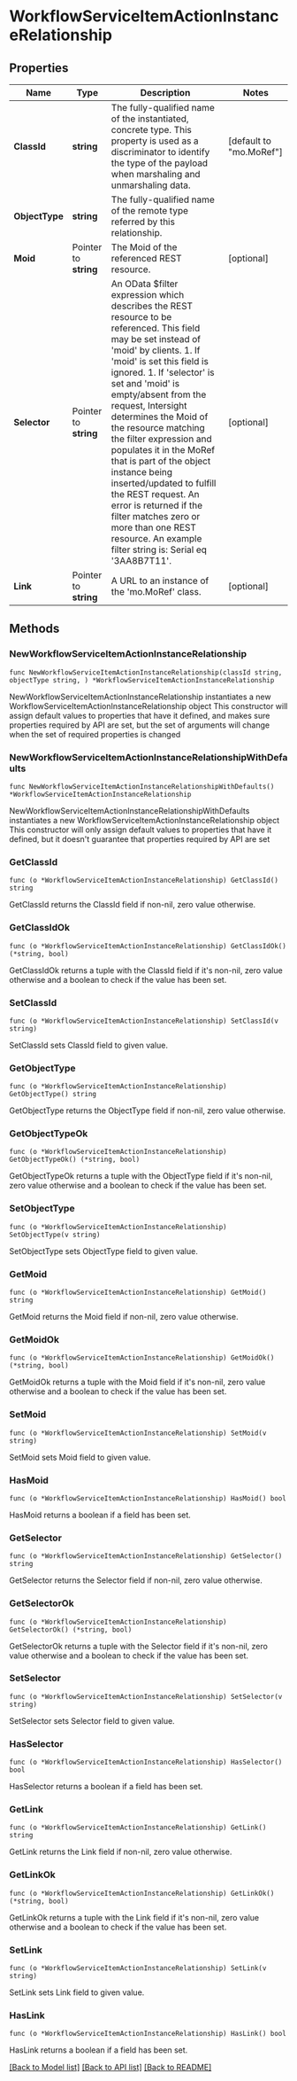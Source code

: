 # WorkflowServiceItemActionInstanceRelationship

## Properties

Name | Type | Description | Notes
------------ | ------------- | ------------- | -------------
**ClassId** | **string** | The fully-qualified name of the instantiated, concrete type. This property is used as a discriminator to identify the type of the payload when marshaling and unmarshaling data. | [default to "mo.MoRef"]
**ObjectType** | **string** | The fully-qualified name of the remote type referred by this relationship. | 
**Moid** | Pointer to **string** | The Moid of the referenced REST resource. | [optional] 
**Selector** | Pointer to **string** | An OData $filter expression which describes the REST resource to be referenced. This field may be set instead of &#39;moid&#39; by clients. 1. If &#39;moid&#39; is set this field is ignored. 1. If &#39;selector&#39; is set and &#39;moid&#39; is empty/absent from the request, Intersight determines the Moid of the resource matching the filter expression and populates it in the MoRef that is part of the object instance being inserted/updated to fulfill the REST request. An error is returned if the filter matches zero or more than one REST resource. An example filter string is: Serial eq &#39;3AA8B7T11&#39;. | [optional] 
**Link** | Pointer to **string** | A URL to an instance of the &#39;mo.MoRef&#39; class. | [optional] 

## Methods

### NewWorkflowServiceItemActionInstanceRelationship

`func NewWorkflowServiceItemActionInstanceRelationship(classId string, objectType string, ) *WorkflowServiceItemActionInstanceRelationship`

NewWorkflowServiceItemActionInstanceRelationship instantiates a new WorkflowServiceItemActionInstanceRelationship object
This constructor will assign default values to properties that have it defined,
and makes sure properties required by API are set, but the set of arguments
will change when the set of required properties is changed

### NewWorkflowServiceItemActionInstanceRelationshipWithDefaults

`func NewWorkflowServiceItemActionInstanceRelationshipWithDefaults() *WorkflowServiceItemActionInstanceRelationship`

NewWorkflowServiceItemActionInstanceRelationshipWithDefaults instantiates a new WorkflowServiceItemActionInstanceRelationship object
This constructor will only assign default values to properties that have it defined,
but it doesn't guarantee that properties required by API are set

### GetClassId

`func (o *WorkflowServiceItemActionInstanceRelationship) GetClassId() string`

GetClassId returns the ClassId field if non-nil, zero value otherwise.

### GetClassIdOk

`func (o *WorkflowServiceItemActionInstanceRelationship) GetClassIdOk() (*string, bool)`

GetClassIdOk returns a tuple with the ClassId field if it's non-nil, zero value otherwise
and a boolean to check if the value has been set.

### SetClassId

`func (o *WorkflowServiceItemActionInstanceRelationship) SetClassId(v string)`

SetClassId sets ClassId field to given value.


### GetObjectType

`func (o *WorkflowServiceItemActionInstanceRelationship) GetObjectType() string`

GetObjectType returns the ObjectType field if non-nil, zero value otherwise.

### GetObjectTypeOk

`func (o *WorkflowServiceItemActionInstanceRelationship) GetObjectTypeOk() (*string, bool)`

GetObjectTypeOk returns a tuple with the ObjectType field if it's non-nil, zero value otherwise
and a boolean to check if the value has been set.

### SetObjectType

`func (o *WorkflowServiceItemActionInstanceRelationship) SetObjectType(v string)`

SetObjectType sets ObjectType field to given value.


### GetMoid

`func (o *WorkflowServiceItemActionInstanceRelationship) GetMoid() string`

GetMoid returns the Moid field if non-nil, zero value otherwise.

### GetMoidOk

`func (o *WorkflowServiceItemActionInstanceRelationship) GetMoidOk() (*string, bool)`

GetMoidOk returns a tuple with the Moid field if it's non-nil, zero value otherwise
and a boolean to check if the value has been set.

### SetMoid

`func (o *WorkflowServiceItemActionInstanceRelationship) SetMoid(v string)`

SetMoid sets Moid field to given value.

### HasMoid

`func (o *WorkflowServiceItemActionInstanceRelationship) HasMoid() bool`

HasMoid returns a boolean if a field has been set.

### GetSelector

`func (o *WorkflowServiceItemActionInstanceRelationship) GetSelector() string`

GetSelector returns the Selector field if non-nil, zero value otherwise.

### GetSelectorOk

`func (o *WorkflowServiceItemActionInstanceRelationship) GetSelectorOk() (*string, bool)`

GetSelectorOk returns a tuple with the Selector field if it's non-nil, zero value otherwise
and a boolean to check if the value has been set.

### SetSelector

`func (o *WorkflowServiceItemActionInstanceRelationship) SetSelector(v string)`

SetSelector sets Selector field to given value.

### HasSelector

`func (o *WorkflowServiceItemActionInstanceRelationship) HasSelector() bool`

HasSelector returns a boolean if a field has been set.

### GetLink

`func (o *WorkflowServiceItemActionInstanceRelationship) GetLink() string`

GetLink returns the Link field if non-nil, zero value otherwise.

### GetLinkOk

`func (o *WorkflowServiceItemActionInstanceRelationship) GetLinkOk() (*string, bool)`

GetLinkOk returns a tuple with the Link field if it's non-nil, zero value otherwise
and a boolean to check if the value has been set.

### SetLink

`func (o *WorkflowServiceItemActionInstanceRelationship) SetLink(v string)`

SetLink sets Link field to given value.

### HasLink

`func (o *WorkflowServiceItemActionInstanceRelationship) HasLink() bool`

HasLink returns a boolean if a field has been set.


[[Back to Model list]](../README.md#documentation-for-models) [[Back to API list]](../README.md#documentation-for-api-endpoints) [[Back to README]](../README.md)


